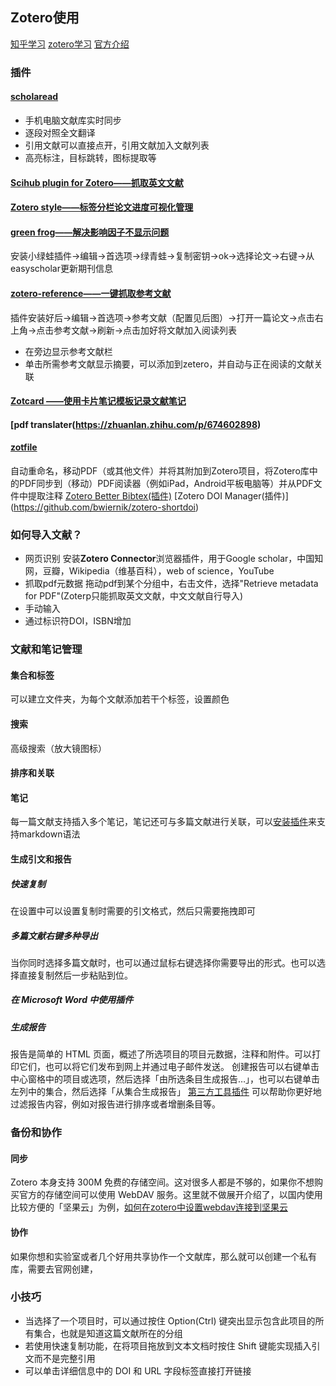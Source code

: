 ## Zotero使用

[知乎学习](https://zhuanlan.zhihu.com/p/674602898)
[zotero学习](https://sspai.com/post/56724#!)
[官方介绍](https://zotero-chinese.com/user-guide/take-notes.html)

### 插件

#### [scholaread](https://www.scholaread.cn/list?ref=zhihu&utm_campaign=TR_VrKZGoFo&utm_content=&utm_medium=CPC&utm_source=CH_lzy6Abs7&utm_term=)

* 手机电脑文献库实时同步
* 逐段对照全文翻译
* 引用文献可以直接点开，引用文献加入文献列表
* 高亮标注，目标跳转，图标提取等

#### [Scihub plugin for Zotero——抓取英文文献](https://link.zhihu.com/?target=https%3A//github.com/ethanwillis/zotero-scihub/releases)

#### [Zotero style——标签分栏论文进度可视化管理](https://github.com/MuiseDestiny/zotero-style)

#### [green frog——解决影响因子不显示问题](https://github.com/redleafnew/zotero-updateifsE/releases/tag/0.16.02)

安装小绿蛙插件→编辑→首选项→绿青蛙→复制密钥→ok→选择论文→右键→从easyscholar更新期刊信息

#### [zotero-reference——一键抓取参考文献](https://github.com/MuiseDestiny/zotero-reference)

插件安装好后→编辑→首选项→参考文献（配置见后图）→打开一篇论文→点击右上角→点击参考文献→刷新→点击加好将文献加入阅读列表

* 在旁边显示参考文献栏
* 单击所需参考文献显示摘要，可以添加到zetero，并自动与正在阅读的文献关联

#### [Zotcard ——使用卡片笔记模板记录文献笔记](https://github.com/018/zotcard/releases)

#### [pdf translater(https://zhuanlan.zhihu.com/p/674602898)

#### [zotfile](https://zhuanlan.zhihu.com/p/674602898)

自动重命名，移动PDF（或其他文件）并将其附加到Zotero项目，将Zotero库中的PDF同步到（移动）PDF阅读器（例如iPad，Android平板电脑等）并从PDF文件中提取注释
[Zotero Better Bibtex(插件)](https://retorque.re/zotero-better-bibtex/)
[Zotero DOI Manager(插件)] (https://github.com/bwiernik/zotero-shortdoi)

### 如何导入文献？

* 网页识别
  安装**Zotero Connector**浏览器插件，用于Google scholar，中国知网，豆瓣，Wikipedia（维基百科），web of science，YouTube
* 抓取pdf元数据
  拖动pdf到某个分组中，右击文件，选择"Retrieve metadata for PDF"(Zoterp只能抓取英文文献，中文文献自行导入)
* 手动输入
* 通过标识符DOI，ISBN增加

### 文献和笔记管理

#### 集合和标签

可以建立文件夹，为每个文献添加若干个标签，设置颜色

#### 搜索

高级搜索（放大镜图标）

#### 排序和关联

#### 笔记

每一篇文献支持插入多个笔记，笔记还可与多篇文献进行关联，可以[安装插件](https://github.com/fei0810/markdownhere4zotero)来支持markdown语法

#### 生成引文和报告

##### 快速复制

在设置中可以设置复制时需要的引文格式，然后只需要拖拽即可

##### 多篇文献右键多种导出

当你同时选择多篇文献时，也可以通过鼠标右键选择你需要导出的形式。也可以选择直接复制然后一步粘贴到位。

##### 在 Microsoft Word 中使用插件

##### 生成报告

报告是简单的 HTML 页面，概述了所选项目的项目元数据，注释和附件。可以打印它们，也可以将它们发布到网上并通过电子邮件发送。
创建报告可以右键单击中心窗格中的项目或选项，然后选择「由所选条目生成报告…」，也可以右键单击左列中的集合，然后选择「从集合生成报告」
[第三方工具插件](https://github.com/retorquere/zotero-report-customizer/releases) 可以帮助你更好地过滤报告内容，例如对报告进行排序或者增删条目等。

### 备份和协作

#### 同步

Zotero 本身支持 300M 免费的存储空间。这对很多人都是不够的，如果你不想购买官方的存储空间可以使用 WebDAV 服务。这里就不做展开介绍了，以国内使用比较方便的「坚果云」为例，[如何在zotero中设置webdav连接到坚果云](https://help.jianguoyun.com/?p=3168)

#### 协作

如果你想和实验室或者几个好用共享协作一个文献库，那么就可以创建一个私有库，需要去官网创建，

### 小技巧

* 当选择了一个项目时，可以通过按住 Option(Ctrl) 键突出显示包含此项目的所有集合，也就是知道这篇文献所在的分组
* 若使用快速复制功能，在将项目拖放到文本文档时按住 Shift 键能实现插入引文而不是完整引用
* 可以单击详细信息中的 DOI 和 URL 字段标签直接打开链接